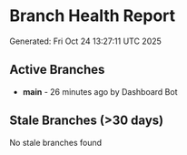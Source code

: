 # Branch Health Report
Generated: Fri Oct 24 13:27:11 UTC 2025

## Active Branches
- **main** - 26 minutes ago by Dashboard Bot

## Stale Branches (>30 days)
No stale branches found
